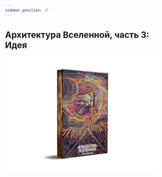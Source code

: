 ```yaml
---
sidebar_position: 17
---
```


# Архитектура Вселенной, часть 3: Идея

![Обложка](./images/architecture-cover.png)
